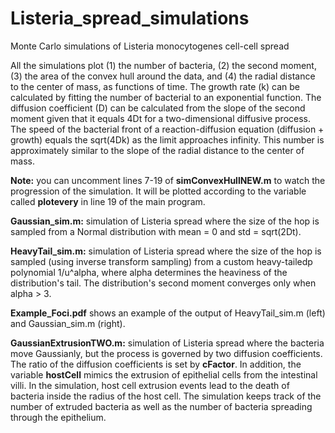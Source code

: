 # Listeria_spread_simulations
Monte Carlo simulations of Listeria monocytogenes cell-cell spread

All the simulations plot (1) the number of bacteria, (2) the second moment, (3) the area of the convex hull around the data,
and (4) the radial distance to the center of mass, as functions of time. The growth rate (k) can be calculated by fitting
the number of bacterial to an exponential function. The diffusion coefficient (D) can be calculated from the slope of the
second moment given that it equals 4Dt for a two-dimensional diffusive process. The speed of the bacterial front
of a reaction-diffusion equation (diffusion + growth) equals the sqrt(4Dk) as the limit approaches infinity. This number
is approximately similar to the slope of the radial distance to the center of mass.

**Note:** you can uncomment lines 7-19 of **simConvexHullNEW.m** to watch the progression of the simulation. It will be plotted
according to the variable called **plotevery** in line 19 of the main program.

**Gaussian_sim.m:** simulation of Listeria spread where the size of the hop is sampled from a Normal distribution
with mean = 0 and std = sqrt(2Dt).

**HeavyTail_sim.m:** simulation of Listeria spread where the size of the hop is sampled (using inverse transform sampling)
from a custom heavy-tailedp polynomial 1/u^alpha, where alpha determines the heaviness of the distribution's tail. The
distribution's second moment converges only when alpha > 3.

**Example_Foci.pdf** shows an example of the output of HeavyTail_sim.m (left) and Gaussian_sim.m (right).

**GaussianExtrusionTWO.m:** simulation of Listeria spread where the bacteria move Gaussianly, but the process is governed
by two diffusion coefficients. The ratio of the diffusion coefficients is set by **cFactor**. In addition, the variable
**hostCell** mimics the extrusion of epithelial cells from the intestinal villi. In the simulation, host cell extrusion
events lead to the death of bacteria inside the radius of the host cell. The simulation keeps track of the number of
extruded bacteria as well as the number of bacteria spreading through the epithelium.

